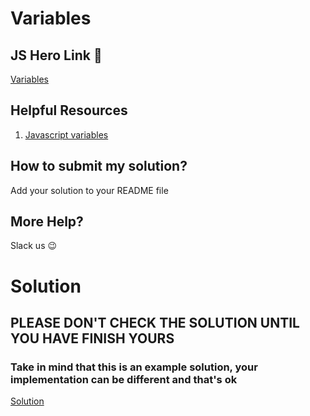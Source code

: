 # Variables

## JS Hero Link 🥋

[Variables](https://www.jshero.net/en/koans/var.html)

## Helpful Resources

1. [Javascript variables](https://www.w3schools.com/js/js_variables.asp)

## How to submit my solution?

Add your solution to your README file

## More Help?

Slack us 😉

# Solution

## PLEASE DON'T CHECK THE SOLUTION UNTIL YOU HAVE FINISH YOURS

### Take in mind that this is an example solution, your implementation can be different and that's ok

[Solution](../sol)
